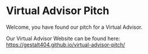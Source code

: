 # Virtual Advisor Pitch

Welcome, you have found our pitch for a Virtual Advisor. 

Our Virtual Advisor Website can be found here: https://gestalt404.github.io/virtual-advisor-pitch/
